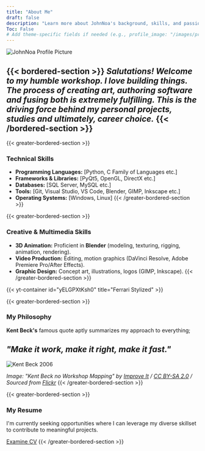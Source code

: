 ```yaml
---
title: "About Me"
draft: false
description: "Learn more about JohnNoa's background, skills, and passion for technology and creative media."
Toc: False
# Add theme-specific fields if needed (e.g., profile_image: "/images/profile.jpg")
---
```


![JohnNoa Profile Picture](/res/img/EG-80.png)

{{< bordered-section >}}
*Salutations! 
Welcome to my humble workshop. I love building things. The process of creating art, authoring software and fusing both is extremely fulfilling. This is the driving force behind my personal projects, studies and ultimately, career choice.*
{{< /bordered-section >}}
---

{{< greater-bordered-section >}}
### Technical Skills
*   **Programming Languages:** [Python, C Family of Languages etc.]
*   **Frameworks & Libraries:** [PyQt5, OpenGL, DirectX etc.]
*   **Databases:** [SQL Server, MySQL etc.]
*   **Tools:** [Git, Visual Studio, VS Code, Blender, GIMP, Inkscape etc.]
*   **Operating Systems:** [Windows, Linux]
{{< /greater-bordered-section >}}

{{< greater-bordered-section >}}
### Creative & Multimedia Skills
*   **3D Animation:** Proficient in **Blender** (modeling, texturing, rigging, animation, rendering).      
*   **Video Production:** Editing, motion graphics (DaVinci Resolve, Adobe Premiere Pro/After Effects).
*   **Graphic Design:** Concept art, illustrations, logos (GIMP, Inkscape).
{{< /greater-bordered-section >}}

{{< yt-container id="yELGPXtKsh0" title="Ferrari Stylized" >}}

{{< greater-bordered-section >}}
### My Philosophy

**Kent Beck's** famous quote aptly summarizes my approach to everything;

## ***"Make it work, make it right, make it fast."***

![Kent Beck 2006](/res/img/512px-Kent_Beck_no_Workshop_Mapping_XP.jpg "Kent Beck 2006")

*Image: "Kent Beck no Workshop Mapping" by [Improve It](https://www.flickr.com/people/8512982@N05) / [CC BY-SA 2.0](https://creativecommons.org/licenses/by-sa/2.0) / Sourced from [Flickr](https://www.flickr.com/photos/8512982@N05/1574023621/)*
{{< /greater-bordered-section >}}

{{< greater-bordered-section >}}

### My Resume
I'm currently seeking opportunities where I can leverage my diverse skillset to contribute to meaningful projects.

[Examine CV](/res/doc/JohnNoah.CV.2025.pdf)
{{< /greater-bordered-section >}}